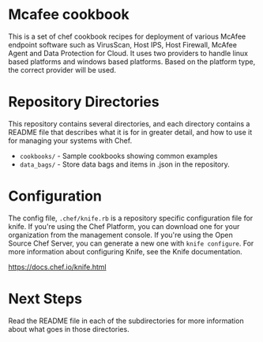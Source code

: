Mcafee cookbook
========

This is a set of chef cookbook recipes for deployment of various McAfee endpoint software such as VirusScan, Host IPS, Host Firewall, McAfee Agent and Data Protection for Cloud.
It uses two providers to handle linux based platforms and windows based platforms. Based on the platform type, the correct provider will be used.

Repository Directories
======================

This repository contains several directories, and each directory contains a README file that describes what it is for in greater detail, and how to use it for managing your systems with Chef.

* `cookbooks/` - Sample cookbooks showing common examples
* `data_bags/` - Store data bags and items in .json in the repository.

Configuration
=============

The config file, `.chef/knife.rb` is a repository specific configuration file for knife. If you're using the Chef Platform, you can download one for your organization from the management console. If you're using the Open Source Chef Server, you can generate a new one with `knife configure`. For more information about configuring Knife, see the Knife documentation.

https://docs.chef.io/knife.html

Next Steps
==========

Read the README file in each of the subdirectories for more information about what goes in those directories.
